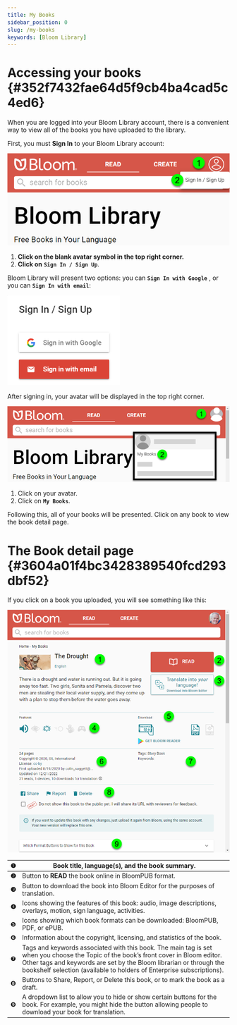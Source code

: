 ```yaml
---
title: My Books
sidebar_position: 0
slug: /my-books
keywords: [Bloom Library]
---
```




# Accessing your books {#352f7432fae64d5f9cb4ba4cad5c4ed6}


When you are logged into your Bloom Library account, there is a convenient way to view all of the books you have uploaded to the library. 


First, you must **Sign In** to your Bloom Library account:


![](./1025630581.png)

1. **Click on the blank avatar symbol in the top right corner.**
2. **Click on** **`Sign In / Sign Up`**.

Bloom Library will present two options: you can **`Sign In with Google`** , or you can **`Sign In with email`**: 


![](./1299683426.png)


After signing in, your avatar will be displayed in the top right corner.


![](./751475009.png)

1. Click on your avatar.
2. Click on **`My Books`**.

Following this, all of your books will be presented. Click on any book to view the book detail page.


# The Book detail page {#3604a01f4bc3428389540fcd293dbf52}


 If you click on a book you uploaded, you will see something like this:


![](./1956869705.png)


| **❶** | Book title, language(s), and the book summary.                                                                                                                                                                                                                                       |
| ----- | ------------------------------------------------------------------------------------------------------------------------------------------------------------------------------------------------------------------------------------------------------------------------------------ |
| **❷** | Button to **READ** the book online in BloomPUB format.                                                                                                                                                                                                                               |
| **❸** | Button to download the book into Bloom Editor for the purposes of translation.                                                                                                                                                                                                       |
| **❹** | Icons showing the features of this book: audio, image descriptions, overlays, motion, sign language, activities.                                                                                                                                                                     |
| ❺     | Icons showing which book formats can be downloaded: BloomPUB, PDF, or ePUB.                                                                                                                                                                                                          |
| ❻     | Information about the copyright, licensing, and statistics of the book.                                                                                                                                                                                                              |
| ❼     | Tags and keywords associated with this book. The main tag is set when you choose the Topic of the book’s front cover in Bloom editor. Other tags and keywords are set by the Bloom librarian or through the bookshelf selection (available to holders of Enterprise subscriptions).  |
| ❽     | Buttons to Share, Report, or Delete this book, or to mark the book as a draft.                                                                                                                                                                                                       |
| ❾     | A dropdown list to allow you to hide or show certain buttons for the book. For example, you might hide the button allowing people to download your book for translation.                                                                                                             |

